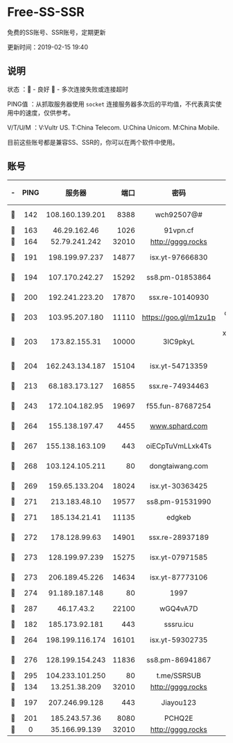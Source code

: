 # Free-SS-SSR

免费的SS账号、SSR账号，定期更新

更新时间：2019-02-15 19:40

## 说明

状态     ：🙂 - 良好 🙁 - 多次连接失败或连接超时

PING值   ：从抓取服务器使用 `socket` 连接服务器多次后的平均值，不代表真实使用中的速度，仅供参考。

V/T/U/M  ：V:Vultr US. T:China Telecom. U:China Unicom. M:China Mobile.

目前这些账号都是兼容SS、SSR的，你可以在两个软件中使用。

## 账号

|-|PING|服务器|端口|密码|加密方式|区域|V/T/U/M|
|:----:|:----:|:-----:|-----:|:----:|:----:|:----:|:----:|
|🙂|142|108.160.139.201|8388|wch92507@#|aes-256-cfb|JP|9↓/10↑/10↑/10↑|
|🙂|163|46.29.162.46|1026|91vpn.cf|rc4-md5|RU|10↑/10↑/10↑/10↑|
|🙂|164|52.79.241.242|32010|http://gggg.rocks|chacha20|KR|8↑/9↑/8↑/8↑|
|🙂|191|198.199.97.237|14877|isx.yt-97666830|aes-256-cfb|US|4↑/3↑/2↑/3↑|
|🙂|194|107.170.242.27|15292|ss8.pm-01853864|aes-256-cfb|US|10↑/10↑/10↑/10↑|
|🙂|200|192.241.223.20|17870|ssx.re-10140930|aes-256-cfb|US|10↑/10↑/10↑/10↑|
|🙂|203|103.95.207.180|11110|https://goo.gl/m1zu1p|chacha20-ietf|US|9↑/9↑/9↓/10↑|
|🙂|203|173.82.155.31|10000|3IC9pkyL|xchacha20-ietf-poly1305|US|10↑/10↑/10↑/10↑|
|🙂|204|162.243.134.187|15104|isx.yt-54713359|aes-256-cfb|US|4↑/3↑/2↑/3↑|
|🙂|213|68.183.173.127|16855|ssx.re-74934463|aes-256-cfb|US|10↑/10↑/10↑/10↑|
|🙂|243|172.104.182.95|19697|f55.fun-87687254|aes-256-cfb|SG|10↑/10↑/10↑/10↑|
|🙂|264|155.138.197.47|4455|www.sphard.com|aes-256-cfb|US|9↑/10↑/9↑/9↑|
|🙂|267|155.138.163.109|443|oiECpTuVmLLxk4Ts|aes-256-cfb|US|5↓/10↑/10↑/10↑|
|🙂|268|103.124.105.211|80|dongtaiwang.com|aes-256-cfb|US|10↑/10↑/10↑/10↑|
|🙂|269|159.65.133.204|18024|isx.yt-30363425|aes-256-cfb|SG|4↑/3↑/2↑/3↑|
|🙂|271|213.183.48.10|19577|ss8.pm-91531990|rc4-md5|RU|10↑/10↑/10↑/10↑|
|🙂|271|185.134.21.41|11135|edgkeb|aes-256-cfb|GB|10↑/10↑/10↑/10↑|
|🙂|272|178.128.99.63|14901|ssx.re-28937189|aes-256-cfb|SG|10↑/10↑/10↑/10↑|
|🙂|273|128.199.97.239|15275|isx.yt-07971585|aes-256-cfb|SG|4↑/3↑/2↑/3↑|
|🙂|273|206.189.45.226|14634|isx.yt-87773106|aes-256-cfb|SG|4↑/3↑/2↑/3↑|
|🙂|274|91.189.187.148|80|1997|chacha20|US|10↑/10↑/10↑/10↑|
|🙂|287|46.17.43.2|22100|wGQ4vA7D|aes-256-gcm|RU|3↓/10↑/10↑/10↑|
|🙂|182|185.173.92.181|443|sssru.icu|rc4-md5|RU|10↑/9↑/9↑/10↑|
|🙂|264|198.199.116.174|16101|isx.yt-59302735|aes-256-cfb|US|4↑/3↑/2↑/3↑|
|🙂|276|128.199.154.243|11836|ss8.pm-86941867|aes-256-cfb|SG|9↑/9↑/8↑/9↑|
|🙂|295|104.233.101.250|80|t.me/SSRSUB|rc4-md5|CA|10↑/10↑/10↑/10↑|
|🙂|134|13.251.38.209|32010|http://gggg.rocks|chacha20|SG|9↑/10↑/9↑/9↑|
|🙂|197|207.246.99.128|443|Jiayou123|aes-256-cfb|US|9↑/10↑/10↑/10↑|
|🙁|201|185.243.57.36|8080|PCHQ2E|rc4-md5|US|10↑/9↑/8↓/10↑|
|🙁|0|35.166.99.139|32010|http://gggg.rocks|chacha20|US|8↑/7↑/8↑/7↑|
